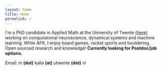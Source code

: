 ```yaml
---
layout: home
title: Home
permalink: /
---
```

I'm a PhD candidate in Applied Math at the University of Twente [(here)](https://www.utwente.nl/en/eemcs/sacs/research/projects/projectpage-Kalia/#description) working on computational neuroscience, dynamical systems and machine learning. While AFK, I enjoy board games, racket sports and bouldering. Open sourced research and knowledge! **Currently looking for Postdoc/job options.**

Email: m **(dot)** kalia **(at)** utwente **(dot)** nl
